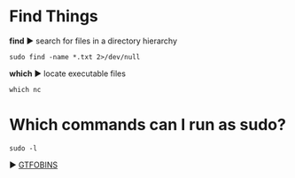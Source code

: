 <H1>Find Things</H1>

__find__ :arrow_forward: search for files in a directory hierarchy

```
sudo find -name *.txt 2>/dev/null
```

__which__ :arrow_forward: locate executable files

```
which nc
```

<h1>Which commands can I run as sudo?</h1>

```
sudo -l
```

:arrow_forward: <a href="https://gtfobins.github.io/">GTFOBINS</a>
